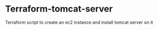 # Terraform-tomcat-server
Terraform script to create an ec2 instance and install tomcat server on it
